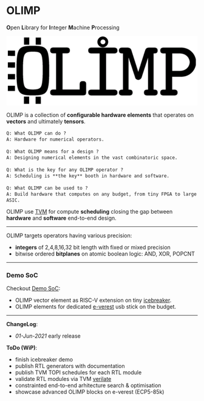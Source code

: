 
# OLIMP

**O**pen **L**ibrary for **I**nteger **M**achine **P**rocessing

![OLIMP](https://github.com/cbalint13/OLIMP/blob/main/docs/logo/olimp-logo.png)

OLIMP is a collection of **configurable hardware elements** that operates on **vectors** and ultimately **tensors**.

```
Q: What OLIMP can do ?
A: Hardware for numerical operators.

Q: What OLIMP means for a design ?
A: Designing numerical elements in the vast combinatoric space.

Q: What is the key for any OLIMP operator ?
A: Scheduling is **the key** booth in hardware and software.

Q: What OLIMP can be used to ?
A: Build hardware that computes on any budget, from tiny FPGA to large ASIC.
```

OLIMP use [TVM](https://github.com/apache/tvm) for compute **scheduling** closing the gap between **hardware** and **software** end-to-end design.

-------------------------------------------------------------------------------------

OLIMP targets operators having various precision:

 * **integers** of 2,4,8,16,32 bit length with fixed or mixed precision
 * bitwise ordered **bitplanes** on atomic boolean logic: AND, XOR, POPCNT

--------------------------------------------------------------------------------------

### Demo SoC

  Checkout [Demo SoC](/demo/):

   - OLIMP vector element as RISC-V extension on tiny [icebreaker](https://github.com/icebreaker-fpga/icebreaker).
   - OLIMP elements for dedicated [e-verest](https://github.com/cbalint13/e-verest) usb stick on the budget.

--------------------------------------------------------------------------------------


**ChangeLog**:
   * *01-Jun-2021* early release

**ToDo (WiP)**:
   * finish icebreaker demo
   * publish RTL generators with documentation
   * publish TVM TOPI schedules for each RTL module
   * validate RTL modules via TVM [verilate](https://github.com/apache/tvm/tree/main/src/relay/backend/contrib/verilator) 
   * constrainted end-to-end arhitecture search & optimisation
   * showcase advanced OLIMP blocks on e-verest (ECP5-85k)
